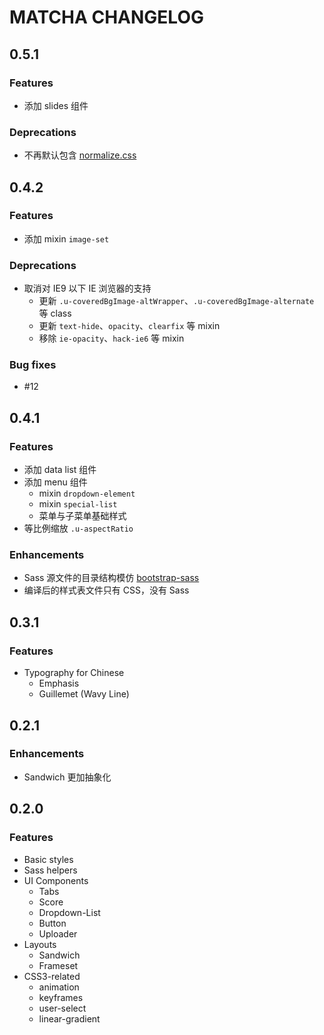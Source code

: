 # MATCHA CHANGELOG

## 0.5.1

### Features
  * 添加 slides 组件

### Deprecations
  * 不再默认包含 [normalize.css](https://github.com/necolas/normalize.css)

## 0.4.2

### Features
  * 添加 mixin `image-set`

### Deprecations
  * 取消对 IE9 以下 IE 浏览器的支持
    * 更新 `.u-coveredBgImage-altWrapper`、`.u-coveredBgImage-alternate` 等 class
    * 更新 `text-hide`、`opacity`、`clearfix` 等 mixin
    * 移除 `ie-opacity`、`hack-ie6` 等 mixin

### Bug fixes
  * #12

## 0.4.1

### Features
  * 添加 data list 组件
  * 添加 menu 组件
    * mixin `dropdown-element`
    * mixin `special-list`
    * 菜单与子菜单基础样式
  * 等比例缩放 `.u-aspectRatio`

### Enhancements
  * Sass 源文件的目录结构模仿 [bootstrap-sass](http://github.com/twbs/bootstrap-sass)
  * 编译后的样式表文件只有 CSS，没有 Sass

## 0.3.1

### Features
  * Typography for Chinese
    * Emphasis
    * Guillemet (Wavy Line)

## 0.2.1

### Enhancements
  * Sandwich 更加抽象化

## 0.2.0

### Features
  * Basic styles
  * Sass helpers
  * UI Components
    * Tabs
    * Score
    * Dropdown-List
    * Button
    * Uploader
  * Layouts
    * Sandwich
    * Frameset
  * CSS3-related
    * animation
    * keyframes
    * user-select
    * linear-gradient

